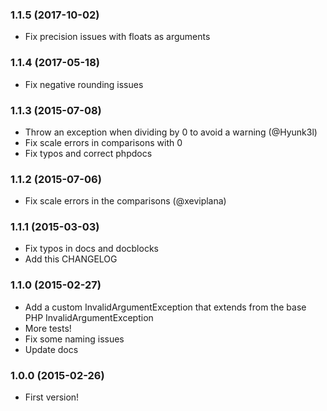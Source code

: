 ### 1.1.5 (2017-10-02)
  * Fix precision issues with floats as arguments
  
### 1.1.4 (2017-05-18)
  * Fix negative rounding issues

### 1.1.3 (2015-07-08)
  * Throw an exception when dividing by 0 to avoid a warning (@Hyunk3l)
  * Fix scale errors in comparisons with 0
  * Fix typos and correct phpdocs

### 1.1.2 (2015-07-06)
  * Fix scale errors in the comparisons (@xeviplana)

### 1.1.1 (2015-03-03)
  * Fix typos in docs and docblocks
  * Add this CHANGELOG

### 1.1.0 (2015-02-27)
  * Add a custom InvalidArgumentException that extends from the base PHP InvalidArgumentException
  * More tests!
  * Fix some naming issues
  * Update docs

### 1.0.0 (2015-02-26)

  * First version!
